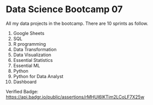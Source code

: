 # Data Science Bootcamp 07

All my data projects in the bootcamp. There are 10 sprints as follow.

01. Google Sheets
02. SQL
03. R programming
04. Data Transformation
05. Data Visualization
06. Essential Statistics
07. Essential ML
08. Python
09. Python for Data Analyst
10. Dashboard

Verified Badge: https://api.badgr.io/public/assertions/rMHUl6lKTim2LCoLF7X25w
